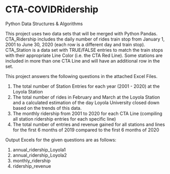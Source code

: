 # CTA-COVIDRidership
Python Data Structures &amp; Algorithms

This project uses two data sets that will be merged with Python Pandas. CTA_Ridership includes the daily number of rides train stop from January 1, 2001 to June 30, 2020 (each row is a different day and train stop). CTA_Station is a data set with TRUE/FALSE entries to match the train stops with their appropriate Line Color (i.e. the CTA Red Line). Some stations are included in more than one CTA Line and will have an additional row in the set.

This project answers the following questions in the attached Excel Files.
1. The total number of Station Entries for each year (2001 - 2020) at the Loyola Station
2. The total number of rides in February and March at the Loyola Station and a calculated estimation of the day Loyola University closed down based on the trends of this data.
3. The monthly ridership from 2001 to 2020 for each CTA Line (compiling all station ridership entries for each specific line)
4. The total number of entries and revenue gained for all stations and lines for the first 6 months of 2019 compared to the first 6 months of 2020

Output Excels for the given questions are as follows:
1. annual_ridership_Loyola1
2. annual_ridership_Loyola2
3. monthly_ridership
4. ridership_revenue
